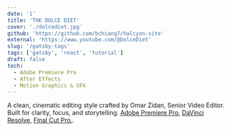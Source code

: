 ```yaml
---
date: '1'
title: 'THE DOLCE DIET'
cover: './dolcediet.jpg'
github: 'https://github.com/bchiang7/halcyon-site'
external: 'https://www.youtube.com/@DolceDiet'
slug: '/gatsby-tags'
tags: ['gatsby', 'react', 'tutorial']
draft: false
tech:
  - Adobe Premiere Pro
  - After Effects
  - Motion Graphics & VFX
---
```


A clean, cinematic editing style crafted by Omar Zidan, Senior Video Editor. Built for clarity, focus, and storytelling. [Adobe Premiere Pro](https://www.adobe.com/products/premiere.html), [DaVinci Resolve](https://www.blackmagicdesign.com/products/davinciresolve/), [Final Cut Pro.](https://www.apple.com/final-cut-pro/).
